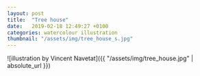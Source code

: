```yaml
---
layout: post
title:  "Tree house"
date:   2019-02-18 12:49:27 +0100
categories: watercolour illustration
thumbnail: "/assets/img/tree_house_s.jpg"
---
```

![illustration by Vincent Navetat]({{ "/assets/img/tree_house.jpg" | absolute_url }})
